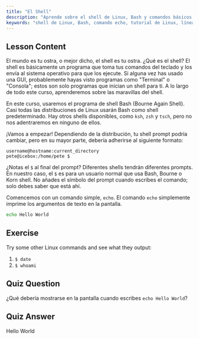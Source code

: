 ```yaml
---
title: "El Shell"
description: "Aprende sobre el shell de Linux, Bash y comandos básicos como 'echo'. Comprende los prompts del shell y comienza tu viaje en Linux con esta guía para principiantes."
keywords: "shell de Linux, Bash, comando echo, tutorial de Linux, línea de comandos, Linux para principiantes, prompt del shell, guía de Linux"
---
```


## Lesson Content

El mundo es tu ostra, o mejor dicho, el shell es tu ostra. ¿Qué es el shell? El shell es básicamente un programa que toma tus comandos del teclado y los envía al sistema operativo para que los ejecute. Si alguna vez has usado una GUI, probablemente hayas visto programas como "Terminal" o "Consola"; estos son solo programas que inician un shell para ti. A lo largo de todo este curso, aprenderemos sobre las maravillas del shell.

En este curso, usaremos el programa de shell Bash (Bourne Again Shell). Casi todas las distribuciones de Linux usarán Bash como shell predeterminado. Hay otros shells disponibles, como `ksh`, `zsh` y `tsch`, pero no nos adentraremos en ninguno de ellos.

¡Vamos a empezar! Dependiendo de la distribución, tu shell prompt podría cambiar, pero en su mayor parte, debería adherirse al siguiente formato:

```plaintext
username@hostname:current_directory
pete@icebox:/home/pete $
```

¿Notas el `$` al final del prompt? Diferentes shells tendrán diferentes prompts. En nuestro caso, el `$` es para un usuario normal que usa Bash, Bourne o Korn shell. No añades el símbolo del prompt cuando escribes el comando; solo debes saber que está ahí.

Comencemos con un comando simple, `echo`. El comando `echo` simplemente imprime los argumentos de texto en la pantalla.

```bash
echo Hello World
```

## Exercise

Try some other Linux commands and see what they output:

1. `$ date`
2. `$ whoami`

## Quiz Question

¿Qué debería mostrarse en la pantalla cuando escribes `echo Hello World`?

## Quiz Answer

Hello World
